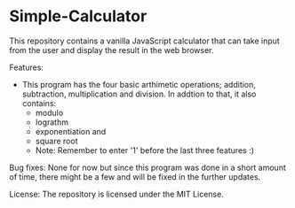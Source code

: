 # Simple-Calculator

This repository contains a vanilla JavaScript calculator that can take input from the user and display the result in the web browser.

Features:
- This program has the four basic arthimetic operations; addition, subtraction, multiplication and division. In addtion to that, it also contains:
     - modulo
     - lograthm
     - exponentiation and
     - square root  
     - Note: Remember to enter '1' before the last three features :)  

Bug fixes: None for now but since this program was done in a short amount of time, there might be a few and will be fixed in the further updates.

License: The repository is licensed under the MIT License.

